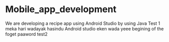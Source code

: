 # Mobile_app_development
We are developing a recipe app using Android Studio by using Java
Test 1
meka hari wadayak
hasindu
Android studio eken wada yeee
begining of the foget paaword
test2